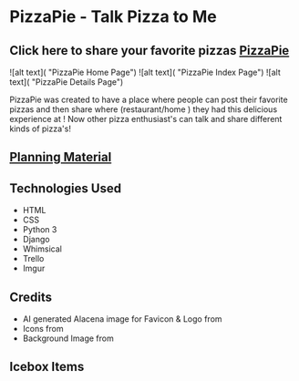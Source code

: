 # PizzaPie - Talk Pizza to Me
## Click here to share your favorite pizzas [PizzaPie]()

![alt text]( "PizzaPie Home Page")
![alt text]( "PizzaPie Index Page")
![alt text]( "PizzaPie Details Page")

PizzaPie was created to have a place where people can post their favorite pizzas and then share where (restaurant/home ) they had this delicious experience at !  Now other pizza enthusiast's can talk and share different kinds of pizza's!


## [Planning Material]()

## Technologies Used

- HTML
- CSS
- Python 3
- Django
- Whimsical
- Trello
- Imgur

## Credits

- AI generated Alacena image for Favicon & Logo from []()
- Icons from []()
- Background Image from []()


## Icebox Items


